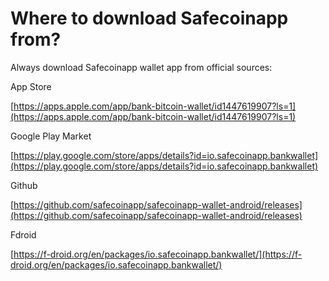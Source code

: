 # Where to download Safecoinapp from?

Always download Safecoinapp wallet app from official sources:

App Store

[https://apps.apple.com/app/bank-bitcoin-wallet/id1447619907?ls=1](https://apps.apple.com/app/bank-bitcoin-wallet/id1447619907?ls=1)

Google Play Market

[https://play.google.com/store/apps/details?id=io.safecoinapp.bankwallet](https://play.google.com/store/apps/details?id=io.safecoinapp.bankwallet)

Github

[https://github.com/safecoinapp/safecoinapp-wallet-android/releases](https://github.com/safecoinapp/safecoinapp-wallet-android/releases)

Fdroid

[https://f-droid.org/en/packages/io.safecoinapp.bankwallet/](https://f-droid.org/en/packages/io.safecoinapp.bankwallet/)